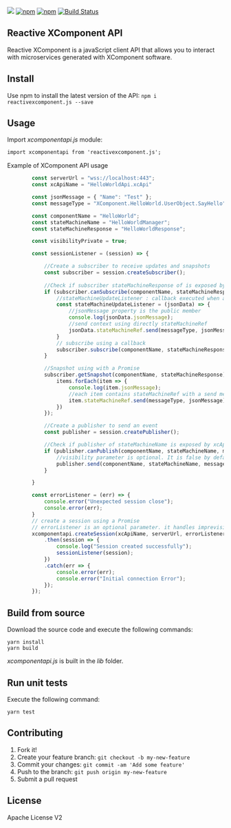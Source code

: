 [![](http://slack.xcomponent.com/badge.svg)](http://slack.xcomponent.com/)
[![npm](https://img.shields.io/npm/v/reactivexcomponent.js.svg)](https://www.npmjs.com/package/reactivexcomponent.js)
[![npm](https://img.shields.io/npm/dt/reactivexcomponent.js.svg)](https://www.npmjs.com/package/reactivexcomponent.js)
[![Build Status](https://travis-ci.org/xcomponent/ReactiveXComponent.js.svg?branch=master)](https://travis-ci.org/xcomponent/ReactiveXComponent.js)

## Reactive XComponent API
Reactive XComponent is a javaScript client API that allows you to interact with microservices generated with XComponent software.

## Install
Use npm to install the latest version of the API:
``` npm i reactivexcomponent.js --save ```

## Usage
Import *xcomponentapi.js* module:
```html
import xcomponentapi from 'reactivexcomponent.js';
```

Example of XComponent API usage
```js
        const serverUrl = "wss://localhost:443";
        const xcApiName = "HelloWorldApi.xcApi"

        const jsonMessage = { "Name": "Test" };
        const messageType = "XComponent.HelloWorld.UserObject.SayHello";

        const componentName = "HelloWorld";
        const stateMachineName = "HelloWorldManager";
        const stateMachineResponse = "HelloWorldResponse";

        const visibilityPrivate = true;

        const sessionListener = (session) => {

            //Create a subscriber to receive updates and snapshots
            const subscriber = session.createSubscriber();
            
            //Check if subscriber stateMachineResponse of is exposed by xcApi
            if (subscriber.canSubscribe(componentName, stateMachineResponse)) {
                //stateMachineUpdateListener : callback executed when a message is received by the subscribed stateMachine
                const stateMachineUpdateListener = (jsonData) => {
                    //jsonMessage property is the public member
                    console.log(jsonData.jsonMessage);
                    //send context using directly stateMachineRef
                    jsonData.stateMachineRef.send(messageType, jsonMessage);
                }       
                // subscribe using a callback                
                subscriber.subscribe(componentName, stateMachineResponse, stateMachineUpdateListener);  
            }

            //Snapshot using with a Promise
            subscriber.getSnapshot(componentName, stateMachineResponse).then(items => {
                items.forEach(item => {
                    console.log(item.jsonMessage);
                    //each item contains stateMachineRef with a send method to publish an event to an instance                    
                    item.stateMachineRef.send(messageType, jsonMessage);
                })
            });

            //Create a publisher to send an event
            const publisher = session.createPublisher(); 

            //Check if publisher of stateMachineName is exposed by xcApi
            if (publisher.canPublish(componentName, stateMachineName, messageType1)) {
                //visibility parameter is optional. It is false by default.
                publisher.send(componentName, stateMachineName, messageType1, jsonMessage, visibilityPrivate);
            } 

        }

        const errorListener = (err) => {
            console.error("Unexpected session close");
            console.error(err);
        }
        // create a session using a Promise
        // errorListener is an optional parameter. it handles imprevisible session close
        xcomponentapi.createSession(xcApiName, serverUrl, errorListener)
            .then(session => {
                console.log("Session created successfully");
                sessionListener(session);
            })
            .catch(err => {
                console.error(err);
                console.error("Initial connection Error");
            });
        });        

```

## Build from source
Download the source code and execute the following commands:
``` 
yarn install
yarn build    
```
*xcomponentapi.js* is built in the *lib* folder. 

## Run unit tests
Execute the following command:
``` 
yarn test        
```

## Contributing
1. Fork it!
2. Create your feature branch: `git checkout -b my-new-feature`
3. Commit your changes: `git commit -am 'Add some feature'`
4. Push to the branch: `git push origin my-new-feature`
5. Submit a pull request

## License
Apache License V2

